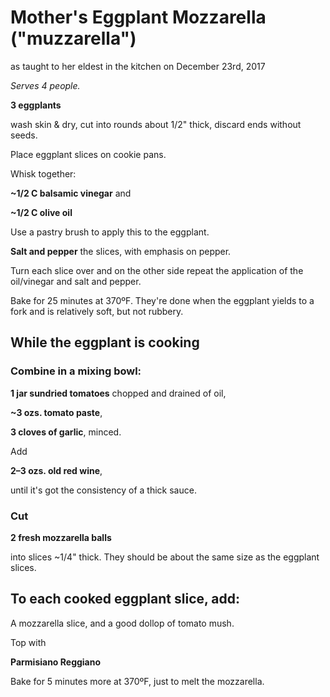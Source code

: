 # Mother's Eggplant Mozzarella ("muzzarella")
as taught to her eldest in the kitchen on December 23rd, 2017

*Serves 4 people.*


**3 eggplants**

wash skin & dry, cut into rounds about 1/2" thick, discard ends without seeds.

Place eggplant slices on cookie pans. 

Whisk together:

**~1/2 C balsamic vinegar** and

**~1/2 C olive oil**

Use a pastry brush to apply this to the eggplant. 

**Salt and pepper** the slices, with emphasis on pepper.

Turn each slice over and on the other side repeat the application of the oil/vinegar and salt and pepper.

Bake for 25 minutes at 370ºF. They're done when the eggplant yields to a fork and is relatively soft, but not rubbery.

## While the eggplant is cooking

### Combine in a mixing bowl:

**1 jar sundried tomatoes** chopped and drained of oil,

**~3 ozs. tomato paste**,

**3 cloves of garlic**, minced.

Add

**2–3 ozs. old red wine**,

until it's got the consistency of a thick sauce.

### Cut 

**2 fresh mozzarella balls** 

into slices ~1/4" thick. They should be about the same size as the eggplant slices.

## To each cooked eggplant slice, add:

A mozzarella slice, and a good dollop of tomato mush.

Top with

**Parmisiano Reggiano**

Bake for 5 minutes more at 370ºF, just to melt the mozzarella.